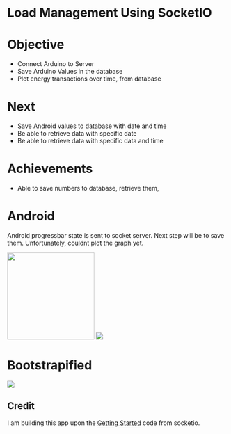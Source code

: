 # Load Management Using SocketIO

# Objective
- Connect Arduino to Server
- Save Arduino Values in the database
- Plot energy transactions over time, from database
 
# Next
- Save Android values to database with date and time
- Be able to retrieve data with specific date
- Be able to retrieve data with specific data and time


# Achievements
- Able to save numbers to database, retrieve them,  

# Android 
Android progressbar state is sent to socket server. Next step will be to save them. Unfortunately, couldnt plot the graph yet.

<img width="200pt" src="https://github.com/sifatsultan/socketio-loadmanagement/blob/master/design/3.png" />
<img widht="200pt" src="https://github.com/sifatsultan/socketio-loadmanagement/blob/master/design/4.png" />

# Bootstrapified
<img src="https://github.com/sifatsultan/socketio-loadmanagement/blob/branch/design/2.jpg" />


## Credit
I am building this app upon the  [Getting Started](http://socket.io/get-started/chat/) code from socketio.
